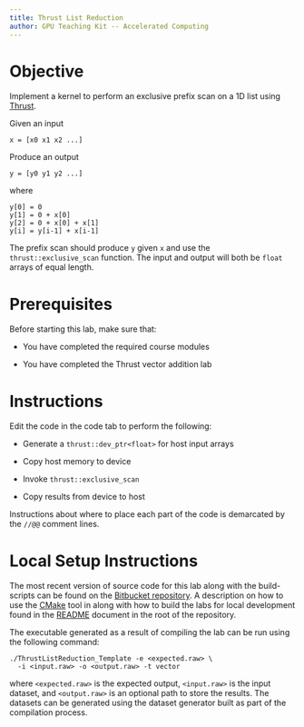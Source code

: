 ```yaml
---
title: Thrust List Reduction
author: GPU Teaching Kit -- Accelerated Computing
---
```


# Objective

Implement a kernel to perform an exclusive prefix scan on a 1D list using
[Thrust](https://thrust.github.io/).

Given an input

    x = [x0 x1 x2 ...]

Produce an output

    y = [y0 y1 y2 ...]

where

    y[0] = 0
    y[1] = 0 + x[0]
    y[2] = 0 + x[0] + x[1]
    y[i] = y[i-1] + x[i-1]


The prefix scan should produce `y` given `x` and use the `thrust::exclusive_scan` function.
The input and output will both be `float` arrays of equal length.

# Prerequisites

Before starting this lab, make sure that:

* You have completed the required course modules

* You have completed the Thrust vector addition lab

# Instructions

Edit the code in the code tab to perform the following:


* Generate a `thrust::dev_ptr<float>` for host input arrays

* Copy host memory to device

* Invoke `thrust::exclusive_scan`

* Copy results from device to host


Instructions about where to place each part of the code is
demarcated by the `//@@` comment lines.

# Local Setup Instructions

The most recent version of source code for this lab along with the build-scripts can be found on the [Bitbucket repository](LINKTOLAB). A description on how to use the [CMake](https://cmake.org/) tool in along with how to build the labs for local development found in the [README](LINKTOREADME) document in the root of the repository.

The executable generated as a result of compiling the lab can be run using the following command:

~~~
./ThrustListReduction_Template -e <expected.raw> \
  -i <input.raw> -o <output.raw> -t vector
~~~

where `<expected.raw>` is the expected output, `<input.raw>` is the input dataset, and `<output.raw>` is an optional path to store the results. The datasets can be generated using the dataset generator built as part of the compilation process.

